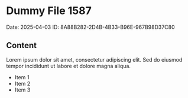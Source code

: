 # Dummy File 1587

Date: 2025-04-03
ID: 8A88B282-2D4B-4B33-B96E-967B98D37C80

## Content

Lorem ipsum dolor sit amet, consectetur adipiscing elit.
Sed do eiusmod tempor incididunt ut labore et dolore magna aliqua.

* Item 1
* Item 2
* Item 3

